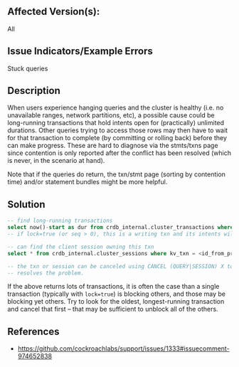 ## Affected Version(s): 
All

## Issue Indicators/Example Errors
Stuck queries

## Description
When users experience hanging queries and the cluster is healthy (i.e. no unavailable ranges, network partitions, etc), a possible cause could be long-running transactions that hold intents open for (practically) unlimited durations. Other queries trying to access those rows may then have to wait for that transaction to complete (by committing or rolling back) before they can make progress. These are hard to diagnose via the stmts/txns page since contention is only reported after the conflict has been resolved (which is never, in the scenario at hand). 

Note that if the queries do return, the txn/stmt page (sorting by contention time) and/or statement bundles might be more helpful.

## Solution

```sql
-- find long-running transactions
select now()-start as dur from crdb_internal.cluster_transactions where now() - start > interval '10m' order by dur desc limit 10;
-- if lock=true (or seq > 0), this is a writing txn and its intents will block access for other txns

-- can find the client session owning this txn
select * from crdb_internal.cluster_sessions where kv_txn = <id_from_previous_query>

-- the txn or session can be canceled using CANCEL (QUERY|SESSION) X to check if that
-- resolves the problem.
```

If the above returns lots of transactions, it is often the case than a single transaction (typically with `lock=true`) is blocking others, and those may be blocking yet others. Try to look for the oldest, longest-running transaction and cancel that first – that may be sufficient to unblock all of the others.

## References
- https://github.com/cockroachlabs/support/issues/1333#issuecomment-974652838